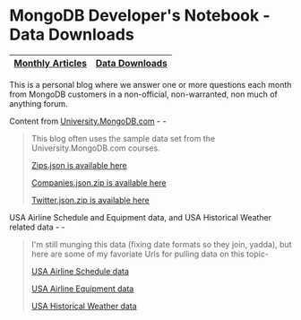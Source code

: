 MongoDB Developer's Notebook - Data Downloads
===================

| **[Monthly Articles](https://github.com/farrell0/MongoDB-Developers-Notebook/blob/master/README.md)**| **[Data Downloads](https://github.com/farrell0/MongoDB-Developers-Notebook/blob/master/data_download/README.md)** |
|--------------------------------|-----------------|
This is a personal blog where we answer one or more questions each month from MongoDB customers in a non-official, non-warranted, non much of anything forum.

Content from [University.MongoDB.com](http://university.mongodb.com) - -

>This blog often uses the sample data set from the University.MongoDB.com courses.
>
>[Zips.json is available here](https://raw.githubusercontent.com/farrell0/MongoDB-Developers-Notebook/master/data_download/zips.json)
>
>[Companies.json.zip is available here](https://raw.githubusercontent.com/farrell0/MongoDB-Developers-Notebook/master/data_download/companies.json.zip)
>
>[Twitter.json.zip is available here](https://raw.githubusercontent.com/farrell0/MongoDB-Developers-Notebook/master/data_download/twitter.json.zip)

USA Airline Schedule and Equipment data, and USA Historical Weather related data - -

>I'm still munging this data (fixing date formats so they join, yadda), but here
>are some of my favoriate Urls for pulling data on this topic-
>
>[USA Airline Schedule data](http://www.transtats.bts.gov/DL_SelectFields.asp?Table_ID=236)
>
>[USA Airline Equipment data](http://registry.faa.gov/aircraftinquiry/NNum_Inquiry.aspx
)
>
>[USA Historical Weather data](https://www.wunderground.com/history/airport)
